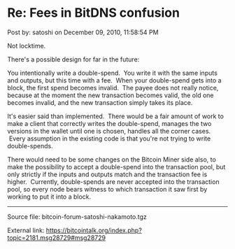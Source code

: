 # Re: Fees in BitDNS confusion

Post by: satoshi on December 09, 2010, 11:58:54 PM

Not locktime.

There's a possible design for far in the future:

You intentionally write a double-spend. &nbsp;You write it with the same inputs and outputs, but this time with a fee. &nbsp;When your double-spend gets into a block, the first spend becomes invalid. &nbsp;The payee does not really notice, because at the moment the new transaction becomes valid, the old one becomes invalid, and the new transaction simply takes its place.

It's easier said than implemented. &nbsp;There would be a fair amount of work to make a client that correctly writes the double-spend, manages the two versions in the wallet until one is chosen, handles all the corner cases. &nbsp;Every assumption in the existing code is that you're not trying to write double-spends.

There would need to be some changes on the Bitcoin Miner side also, to make the possibility to accept a double-spend into the transaction pool, but only strictly if the inputs and outputs match and the transaction fee is higher. &nbsp;Currently, double-spends are never accepted into the transaction pool, so every node bears witness to which transaction it saw first by working to put it into a block.

---

Source file: bitcoin-forum-satoshi-nakamoto.tgz

External link: https://bitcointalk.org/index.php?topic=2181.msg28729#msg28729
